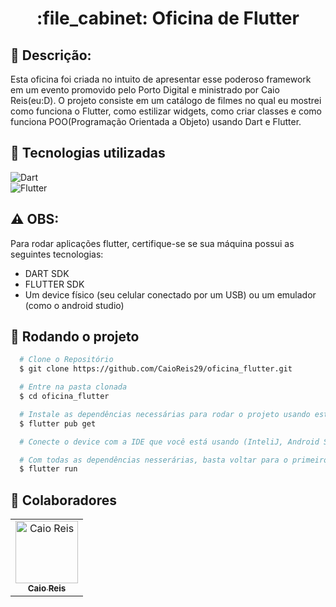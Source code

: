 <h1 align="center">:file_cabinet: Oficina de Flutter</h1>
 


## :memo: Descrição:

<p>Esta oficina foi criada no intuito de apresentar esse poderoso framework em um evento promovido pelo Porto Digital e ministrado por Caio Reis(eu:D). O projeto consiste em um catálogo de filmes no qual eu mostrei como funciona o Flutter, como estilizar widgets, como criar classes e como funciona POO(Programação Orientada a Objeto) usando Dart e Flutter.</p>

## :wrench: Tecnologias utilizadas

![Dart](https://img.shields.io/badge/Dart-0D1117?style=for-the-badge&logo=dart&logoColor=0175C2)&nbsp;<br>
![Flutter](https://img.shields.io/badge/Flutter-0D1117?style=for-the-badge&logo=flutter&logoColor=0175C2)&nbsp;<br>

## ⚠️ OBS:

 Para rodar aplicações flutter, certifique-se se sua máquina possui as seguintes tecnologias:
- DART SDK
- FLUTTER SDK
- Um device físico (seu celular conectado por um USB) ou um emulador (como o android studio)

## :rocket: Rodando o projeto

```bash
  # Clone o Repositório
  $ git clone https://github.com/CaioReis29/oficina_flutter.git
```
```bash
  # Entre na pasta clonada
  $ cd oficina_flutter
```

```bash
  # Instale as dependências necessárias para rodar o projeto usando este comando
  $ flutter pub get
```


```bash
  # Conecte o device com a IDE que você está usando (InteliJ, Android Studio ou VS Code)
```

```bash
  # Com todas as dependências nesserárias, basta voltar para o primeiro terminal e digitar o comando
  $ flutter run
```

## :handshake: Colaboradores
<table>
  <tr>
    <td align="center">
      <a href="http://github.com/CaioReis29">
        <img src="https://github.com/CaioReis29.png" width="100px;" alt="Caio Reis"/><br>
        <sub>
          <b>Caio Reis</b>
        </sub>
      </a>
    </td>
  </tr>
</table>
